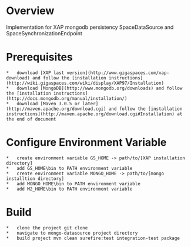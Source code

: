 Overview
================

Implementation for XAP mongodb persistency SpaceDataSource and SpaceSynchronizationEndpoint

Prerequisites
=============

	* 	download [XAP last version](http://www.gigaspaces.com/xap-download) and follow the [installation instructions](http://wiki.gigaspaces.com/wiki/display/XAP97/Installation)
	* 	download [MongoDB](http://www.mongodb.org/downloads) and follow the [installation instructions](http://docs.mongodb.org/manual/installation/)
	* 	download [Maven 3.0.5 or later](http://maven.apache.org/download.cgi) and follow the [installation instructions](http://maven.apache.org/download.cgi#Installation) at the end of document

Configure Environment Variable
==============================

	* 	create environment variable GS_HOME -> path/to/[XAP installation directory]
	* 	add GS_HOME\bin to PATH environment variable
	* 	create environment variable MONGO_HOME -> path/to/[mongo installtion directory]
	* 	add MONGO_HOME\bin to PATH environment variable
	* 	add M2_HOME\bin to PATH environment variable


Build
=====

	* 	clone the project git clone
	*	navigate to mongo-datasource project directory
	*	build project mvn clean surefire:test integration-test package